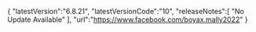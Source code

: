 {
"latestVersion":"6.8.21",
"latestVersionCode":"10",
"releaseNotes":[
"No Update Available"
],
"url":"https://www.facebook.com/boyax.mally2022"
}
